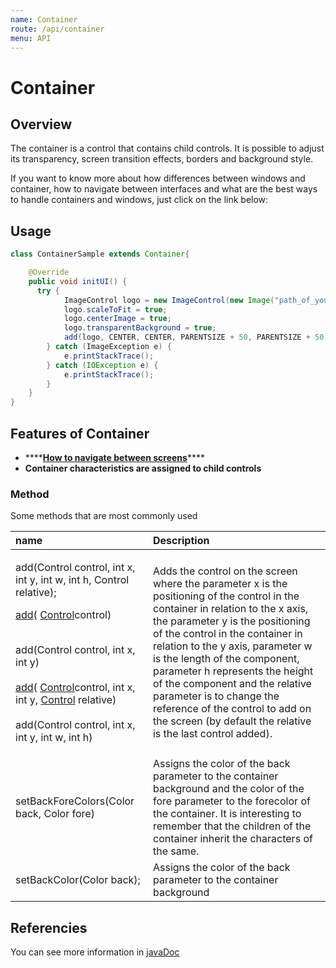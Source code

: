 ```yaml
---
name: Container
route: /api/container
menu: API
---
```


# Container

## Overview

The container is a control that contains child controls. It is possible to adjust its transparency, screen transition effects, borders and background style.

If you want to know more about how differences between windows and container, how to navigate between interfaces and what are the best ways to handle containers and windows, just click on the link below:

<!-- {% page-ref page="../../guides/app-architecture/container-x-window.md" %} -->

## Usage

<!-- {% code title="Container" %} -->

```java
class ContainerSample extends Container{

	@Override
    public void initUI() {
      try {
            ImageControl logo = new ImageControl(new Image("path_of_your_logo_img"));
            logo.scaleToFit = true;
            logo.centerImage = true;
            logo.transparentBackground = true;
            add(logo, CENTER, CENTER, PARENTSIZE + 50, PARENTSIZE + 50);
        } catch (ImageException e) {
            e.printStackTrace();
        } catch (IOException e) {
            e.printStackTrace();
        }
    }
}
```

<!-- {% endcode %} -->

## Features of Container

- \*\*\*\*[**How to navigate between screens**](https://app.gitbook.com/@totalcross/s/playbook/~/drafts/-LeSnZoHZefj9mq9OlAt/primary/faq#how-to-navigate-between-screens-containers-and-windows)\*\*\*\*
- **Container characteristics are assigned to child controls**

### Method

Some methods that are most commonly used

<table>
  <thead>
    <tr>
      <th style="text-align:left">name</th>
      <th style="text-align:left">Description</th>
    </tr>
  </thead>
  <tbody>
    <tr>
      <td style="text-align:left">
        <p>add(Control control, int x, int y, int w, int h, Control relative);</p>
        <p></p>
        <p><a href="https://rs.totalcross.com/doc/totalcross/ui/Container.html#add-totalcross.ui.Control-">add</a>(
          <a
          href="https://rs.totalcross.com/doc/totalcross/ui/Control.html">Control</a>control)</p>
        <p>
          <br />add(Control control, int x, int y)
          <br />
          <br /><a href="https://rs.totalcross.com/doc/totalcross/ui/Container.html#add-totalcross.ui.Control-int-int-totalcross.ui.Control-">add</a>(
          <a
          href="https://rs.totalcross.com/doc/totalcross/ui/Control.html">Control</a>control, int x, int y, <a href="https://rs.totalcross.com/doc/totalcross/ui/Control.html">Control</a> relative)
            <br
            />
            <br />add(Control control, int x, int y, int w, int h)</p>
        <p></p>
      </td>
      <td style="text-align:left">Adds the control on the screen where the parameter x is the positioning
        of the control in the container in relation to the x axis, the parameter
        y is the positioning of the control in the container in relation to the
        y axis, parameter w is the length of the component, parameter h represents
        the height of the component and the relative parameter is to change the
        reference of the control to add on the screen (by default the relative
        is the last control added).</td>
    </tr>
    <tr>
      <td style="text-align:left">setBackForeColors(Color back, Color fore)</td>
      <td style="text-align:left">Assigns the color of the back parameter to the container background and
        the color of the fore parameter to the forecolor of the container. It is
        interesting to remember that the children of the container inherit the
        characters of the same.</td>
    </tr>
    <tr>
      <td style="text-align:left">
        <p>setBackColor(Color back);
          <br />
        </p>
        <p></p>
      </td>
      <td style="text-align:left">Assigns the color of the back parameter to the container background</td>
    </tr>
  </tbody>
</table>

## Referencies

You can see more information in [javaDoc](https://rs.totalcross.com/doc/totalcross/ui/Container.html)
